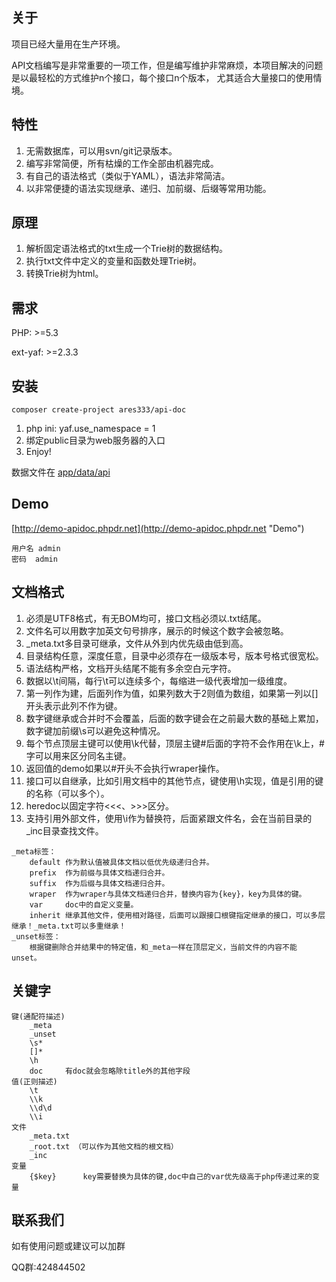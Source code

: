 关于
-----
项目已经大量用在生产环境。

API文档编写是非常重要的一项工作，但是编写维护非常麻烦，本项目解决的问题是以最轻松的方式维护n个接口，每个接口n个版本，
尤其适合大量接口的使用情境。

特性
----
1. 无需数据库，可以用svn/git记录版本。
1. 编写非常简便，所有枯燥的工作全部由机器完成。
1. 有自己的语法格式（类似于YAML），语法非常简洁。
1. 以非常便捷的语法实现继承、递归、加前缀、后缀等常用功能。

原理
----
1. 解析固定语法格式的txt生成一个Trie树的数据结构。
2. 执行txt文件中定义的变量和函数处理Trie树。
3. 转换Trie树为html。

需求
----
PHP: >=5.3

ext-yaf: >=2.3.3

安装
----
```
composer create-project ares333/api-doc
```
1. php ini: yaf.use_namespace = 1
1. 绑定public目录为web服务器的入口
1. Enjoy!

数据文件在 [app/data/api](app/data/api)

Demo
----
[http://demo-apidoc.phpdr.net](http://demo-apidoc.phpdr.net "Demo")
```
用户名	admin
密码	admin
```
文档格式
------
1. 必须是UTF8格式，有无BOM均可，接口文档必须以.txt结尾。
1. 文件名可以用数字加英文句号排序，展示的时候这个数字会被忽略。
1. _meta.txt多目录可继承，文件从外到内优先级由低到高。
1. 目录结构任意，深度任意，目录中必须存在一级版本号，版本号格式很宽松。
1. 语法结构严格，文档开头结尾不能有多余空白元字符。
1. 数据以\t间隔，每行\t可以连续多个，每缩进一级代表增加一级维度。
1. 第一列作为建，后面列作为值，如果列数大于2则值为数组，如果第一列以[]开头表示此列不作为键。
1. 数字键继承或合并时不会覆盖，后面的数字键会在之前最大数的基础上累加，数字键加前缀\s可以避免这种情况。
1. 每个节点顶层主键可以使用\k代替，顶层主键#后面的字符不会作用在\k上，#字可以用来区分同名主键。
1. 返回值的demo如果以#开头不会执行wraper操作。
1. 接口可以自继承，比如引用文档中的其他节点，键使用\h实现，值是引用的键的名称（可以多个）。
1. heredoc以固定字符<<<、>>>区分。
1. 支持引用外部文件，使用\i作为替换符，后面紧跟文件名，会在当前目录的_inc目录查找文件。
```
_meta标签：
	default	作为默认值被具体文档以低优先级递归合并。
	prefix	作为前缀与具体文档递归合并。
	suffix	作为后缀与具体文档递归合并。
	wraper	作为wraper与具体文档递归合并，替换内容为{key}，key为具体的键。
	var		doc中的自定义变量。
	inherit	继承其他文件，使用相对路径，后面可以跟接口根键指定继承的接口，可以多层继承！_meta.txt可以多重继承！
_unset标签：
	根据键删除合并结果中的特定值，和_meta一样在顶层定义，当前文件的内容不能unset。
```
关键字
-----
```
键(通配符描述)
	_meta
	_unset
	\s*
	[]*
	\h
	doc		有doc就会忽略除title外的其他字段
值(正则描述)
	\t
	\\k
	\\d\d
	\\i
文件
	_meta.txt
	_root.txt （可以作为其他文档的根文档）
	_inc
变量
	{$key}		key需要替换为具体的键,doc中自己的var优先级高于php传递过来的变量
```
联系我们
--------
如有使用问题或建议可以加群

QQ群:424844502
